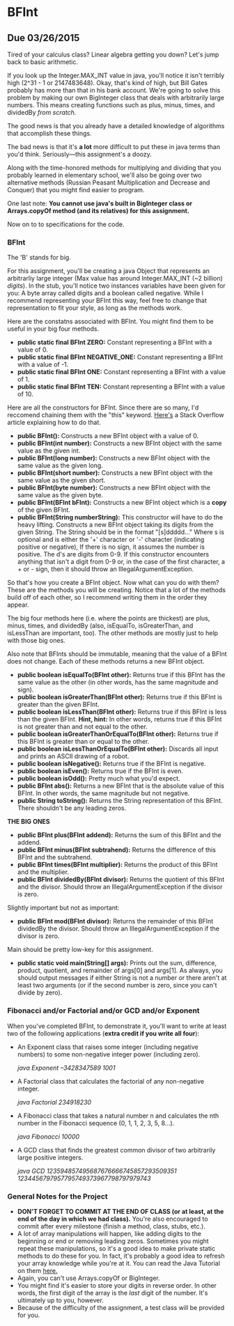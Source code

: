 # BFInt
## Due 03/26/2015

Tired of your calculus class? Linear algebra getting you down? Let's jump back to basic arithmetic.

If you look up the Integer.MAX_INT value in java, you'll notice it isn't terribly high (2^31 - 1 or 2147483648).
Okay, that's kind of high, but Bill Gates probably has more than that in his bank account. We're going to
solve this problem by making our own BigInteger class that deals with arbitrarily large numbers. This means creating
functions such as plus, minus, times, and dividedBy *from scratch.*

The good news is that you already have a detailed knowledge of algorithms that accomplish these things.

The bad news is that it's **a lot** more difficult to put these in java terms than you'd think.
Seriously—this assignment's a doozy.

Along with the time-honored methods for multiplying and dividing that you probably learned in elementary school,
we'll also be going over two alternative methods (Russian Peasant Multiplication and Decrease and Conquer)
that you might find easier to program.

One last note: **You cannot use java's built in BigInteger class or Arrays.copyOf method (and its relatives)
for this assignment.**

Now on to to specifications for the code.

### BFInt

The 'B' stands for big.

For this assignment, you'll be creating a java Object that represents an arbitrarliy large integer
(Max value has around Integer.MAX_INT (~2 billion) *digits*). In the stub, you'll notice
two instances variables have been given for you: A byte array called digits and a boolean called negative.
While I recommend representing your BFInt this way, feel free to change that representation to fit your style,
as long as the methods work.

Here are the constatns associated with BFInt. You  might find them to be useful in your big four methods.

* **public static final BFInt ZERO:** Constant representing a BFInt with a value of 0.
* **public static final BFInt NEGATIVE_ONE:** Constant representing a BFInt with a value of -1.
* **public static final BFInt ONE:** Constant representing a BFInt with a value of 1.
* **public static final BFInt TEN:** Constant representing a BFInt with a value of 10.

Here are all the constructors for BFInt. Since there are so many, I'd reccomend chaining them
with the "this" keyword. [Here's](http://stackoverflow.com/questions/285177/how-do-i-call-one-constructor-from-another-in-java)
a Stack Overflow article explaining how to do that.

* **public BFInt():** Constructs a new BFInt object with a value of 0.
* **public BFInt(int number):** Constructs a new BFInt object with the same value as the given int.
* **public BFInt(long number):** Constructs a new BFInt object with the same value as the given long.
* **public BFInt(short number):** Constructs a new BFInt object with the same value as the given short.
* **public BFInt(byte number):** Constructs a new BFInt object with the same value as the given byte.
* **public BFInt(BFInt bFInt):** Constructs a new BFInt object which is a **copy** of the given BFInt.
* **public BFInt(String numberString):** This constructor will have to do the heavy lifting.
Constructs a new BFInt object taking its digits from the given String. The String should be in the format
"[s]ddddd..." Where s is optional and is either the '+' character or '-' character (indicating positive or negative),
If there is no sign, it assumes the number is positive. The d's are digits from 0-9. If this constructor encounters anything
that isn't a digit from 0-9 or, in the case of the first character, a + or - sign, then it should
throw an IllegalArgumentException.

So that's how you create a BFInt object. Now what can you do with them? These are the methods you will be creating.
Notice that a lot of the methods build off of each other, so I recommend writing them in the order they appear.

The big four methods here (i.e. where the points are thickest) are plus, minus, times, and dividedBy (also, isEqualTo, isGreaterThan, and isLessThan
are important, too). The other methods are mostly just to help with those big ones.

Also note that BFInts should be immutable, meaning that the value of a BFInt does not change. Each of these methods
returns a new BFInt object.

* **public boolean isEqualTo(BFInt other):** Returns true if this BFInt has the same value as the other
(in other words, has the same magnitude and sign).
* **public boolean isGreaterThan(BFInt other):** Returns true if this BFInt is greater than the given BFInt.
* **public boolean isLessThan(BFInt other):** Returns true if this BFInt is less than the given BFInt.
**Hint, hint:** In other words, returns true if this BFInt is not greater than and  not equal to the other.
* **public boolean isGreaterThanOrEqualTo(BFInt other):** Returns true if this BFInt is greater than or equal to the other.
* **public boolean isLessThanOrEqualTo(BFInt other):** Discards all input and prints an ASCII drawing of a robot.
* **public boolean isNegative():** Returns true if the BFInt is negative.
* **public boolean isEven():** Returns true if the BFInt is even.
* **public boolean isOdd():** Pretty much what you'd expect.
* **public BFInt abs():** Returns a new BFInt that is the absolute value of this BFInt. In other words,
the same magnitude but not negative.
* **public String toString():** Returns the String representation of this BFInt. There shouldn't be any leading zeros.


**THE BIG ONES**

* **public BFInt plus(BFInt addend):** Returns the sum of this BFInt and the addend.
* **public BFInt minus(BFInt subtrahend):** Returns the difference of this BFInt and the subtrahend.
* **public BFInt times(BFInt multiplier):** Returns the product of this BFInt and the multiplier.
* **public BFInt dividedBy(BFInt divisor):** Returns the quotient of this BFInt and the divisor.
Should throw an IllegalArgumentException if the divisor is zero.

Slightly important but not as important:

* **public BFInt mod(BFInt divisor):** Returns the remainder of this BFInt dividedBy the divisor.
Should throw an IllegalArgumentException if the divisor is zero.

Main should be pretty low-key for this assignment.

* **public static void main(String[] args):** Prints out the sum, difference, product, quotient, and remainder of args[0] and args[1].
As always, you should output messages if either String is not a number or there aren't at least two arguments (or
if the second number is zero, since you can't divide by zero).

### Fibonacci and/or Factorial and/or GCD and/or Exponent

When you've completed BFInt, to demonstrate it, you'll want to write at
least two of the following applications (**extra credit if you write all four**):

* An Exponent class that raises some integer (including
    negative numbers) to some non-negative
    integer power (including zero).

    *java Exponent –3428347589 1001*

* A Factorial class that calculates the factorial of
    any non-negative integer.

    *java Factorial 234918230*

* A Fibonacci class that takes a natural number n
    and calculates the nth number in the Fibonacci
    sequence (0, 1, 1, 2, 3, 5, 8…).

    *java Fibonacci 10000*

* A GCD class that finds the greatest common divisor
    of two arbitrarily large positive integers.

    *java GCD 123594857495687676666745857293509351 1234456797957795749373967798797979743*

### General Notes for the Project

* **DON'T FORGET TO COMMIT AT THE END OF CLASS (or at least, at the end of the day in which we had class).**
    You're also encouraged to commit after every milestone (finish a method, class, stubs, etc.).
* A lot of array manipulations will happen, like adding digits to the beginning or end or
    removing leading zeros. Sometimes you might repeat these manipulations, so it's a good idea to make private static methods to do these for you.
    In fact, it's probably a good idea to refresh your array knowledge while you're at it. You can read the Java Tutorial
    on them [here.](http://docs.oracle.com/javase/tutorial/java/nutsandbolts/arrays.html)
* Again, you can't use Arrays.copyOf or BigInteger.
* You might find it's easier to store your digits in reverse order. In other words, the first digit of
    the array is the *last* digit of the number. It's ultimately up to you, however.
* Because of the difficulty of the assignment, a test class will be provided for you.
